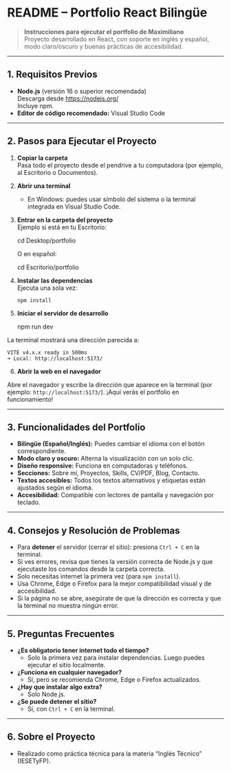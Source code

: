 # README – Portfolio React Bilingüe

> **Instrucciones para ejecutar el portfolio de Maximiliano**  
> Proyecto desarrollado en React, con soporte en inglés y español, modo claro/oscuro y buenas prácticas de accesibilidad.

---

## 1. Requisitos Previos

- **Node.js** (versión 16 o superior recomendada)  
  Descarga desde https://nodejs.org/  
  Incluye npm.
- **Editor de código recomendado:** Visual Studio Code

---

## 2. Pasos para Ejecutar el Proyecto

1.  **Copiar la carpeta**  
    Pasa todo el proyecto desde el pendrive a tu computadora (por ejemplo, al Escritorio o Documentos).

2.  **Abrir una terminal**

    - En Windows: puedes usar símbolo del sistema o la terminal integrada en Visual Studio Code.

3.  **Entrar en la carpeta del proyecto**  
    Ejemplo si está en tu Escritorio:

    cd Desktop/portfolio

    O en español:

    cd Escritorio/portfolio

4.  **Instalar las dependencias**  
    Ejecuta una sola vez:

        npm install

5.  **Iniciar el servidor de desarrollo**

    npm run dev

La terminal mostrará una dirección parecida a:

    VITE v4.x.x ready in 500ms
    ➜ Local: http://localhost:5173/

6. **Abrir la web en el navegador**

Abre el navegador y escribe la dirección que aparece en la terminal (por ejemplo: `http://localhost:5173/`). ¡Aquí verás el portfolio en funcionamiento!

---

## 3. Funcionalidades del Portfolio

- **Bilingüe (Español/Inglés):** Puedes cambiar el idioma con el botón correspondiente.
- **Modo claro y oscuro:** Alterna la visualización con un solo clic.
- **Diseño responsive:** Funciona en computadoras y teléfonos.
- **Secciones:** Sobre mí, Proyectos, Skills, CV/PDF, Blog, Contacto.
- **Textos accesibles:** Todos los textos alternativos y etiquetas están ajustados según el idioma.
- **Accesibilidad:** Compatible con lectores de pantalla y navegación por teclado.

---

## 4. Consejos y Resolución de Problemas

- Para **detener** el servidor (cerrar el sitio): presiona `Ctrl + C` en la terminal.
- Si ves errores, revisa que tienes la versión correcta de Node.js y que ejecutaste los comandos desde la carpeta correcta.
- Solo necesitas internet la primera vez (para `npm install`).
- Usa Chrome, Edge o Firefox para la mejor compatibilidad visual y de accesibilidad.
- Si la página no se abre, asegúrate de que la dirección es correcta y que la terminal no muestra ningún error.

---

## 5. Preguntas Frecuentes

- **¿Es obligatorio tener internet todo el tiempo?**
  - Solo la primera vez para instalar dependencias. Luego puedes ejecutar el sitio localmente.
- **¿Funciona en cualquier navegador?**
  - Sí, pero se recomienda Chrome, Edge o Firefox actualizados.
- **¿Hay que instalar algo extra?**
  - Solo Node.js.
- **¿Se puede detener el sitio?**
  - Sí, con `Ctrl + C` en la terminal.

---

## 6. Sobre el Proyecto

- Realizado como práctica técnica para la materia “Inglés Técnico” (IESETyFP).
